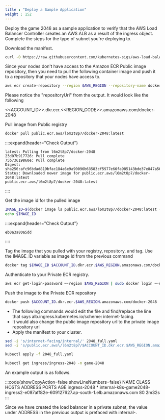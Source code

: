 ```yaml
---
title : "Deploy a Sample Application"
weight : 152
---
```


Deploy the game 2048 as a sample application to verify that the AWS Load Balancer Controller creates an AWS ALB as a result of the ingress object. Complete the steps for the type of subnet you're deploying to.

Download the manifest.


```bash
curl -O https://raw.githubusercontent.com/kubernetes-sigs/aws-load-balancer-controller/v2.5.4/docs/examples/2048/2048_full.yaml
```

Since your nodes don't have access to the Amazon ECR Public image repository, then you need to pull the following container image and push it to a repository that your nodes have access to.

```bash
aws ecr create-repository --region $AWS_REGION --repository-name docker-2048
```


Please notice the "repositoryUri" from the output. It would look like the following

<<ACCOUNT_ID>>.dkr.ecr.<<REGION_CODE>>.amazonaws.com/docker-2048

Pull image from Public registry


```bash
docker pull public.ecr.aws/l6m2t8p7/docker-2048:latest
```


::::expand{header="Check Output"}
```
latest: Pulling from l6m2t8p7/docker-2048
23d07b917726: Pull complete 
75b73619860e: Pull complete 
Digest: sha256:afc96bdad819bfac184a6e9a90096b68583cf5977e66fa985143bde37e847a50
Status: Downloaded newer image for public.ecr.aws/l6m2t8p7/docker-2048:latest
public.ecr.aws/l6m2t8p7/docker-2048:latest
```
::::

Get the image id for the pulled image


```bash
IMAGE_ID=$(docker image ls public.ecr.aws/l6m2t8p7/docker-2048:latest -q)
echo $IMAGE_ID
```


::::expand{header="Check Output"}
```
eb0a3a80a5dd
```
::::

Tag the image that you pulled with your registry, repository, and tag. Use the IMAGE_ID variable as image id from the previous command

```bash
docker tag $IMAGE_ID $ACCOUNT_ID.dkr.ecr.$AWS_REGION.amazonaws.com/docker-2048
```


Authenticate to your Private ECR registry.


```bash
aws ecr get-login-password —-region $AWS_REGION | sudo docker login —-username AWS --password-stdin $ACCOUNT_ID.dkr.ecr.$AWS_REGION.amazonaws.com
```


Push the image to the Private ECR repository


```bash
docker push $ACCOUNT_ID.dkr.ecr.$AWS_REGION.amazonaws.com/docker-2048
```


- The following commands would edit the file and find/replace the line that says alb.ingress.kubernetes.io/scheme: internet-facing.
- It would also change the public image repository url to the private image repository url
- Apply the manifest to your cluster.

```bash
sed -i 's/internet-facing/internal/' 2048_full.yaml
sed -i 's/public.ecr.aws\/l6m2t8p7/$ACCOUNT_ID.dkr.ecr.$AWS_REGION.amazonaws.com/' 2048_full.yaml
```


```bash
kubectl apply -f 2048_full.yaml
```



```bash
kubectl get ingress/ingress-2048 -n game-2048
```


An example output is as follows.

:::code{showCopyAction=false showLineNumbers=false}
NAME           CLASS    HOSTS   ADDRESS                                                                   		   PORTS   AGE
ingress-2048   <none>   *       internal-k8s-game2048-ingress2-e087aff82e-609127627.ap-south-1.elb.amazonaws.com   80      2m32s
:::

Since we have created the load balancer in a private subnet, the value under ADDRESS in the previous output is prefaced with internal-.